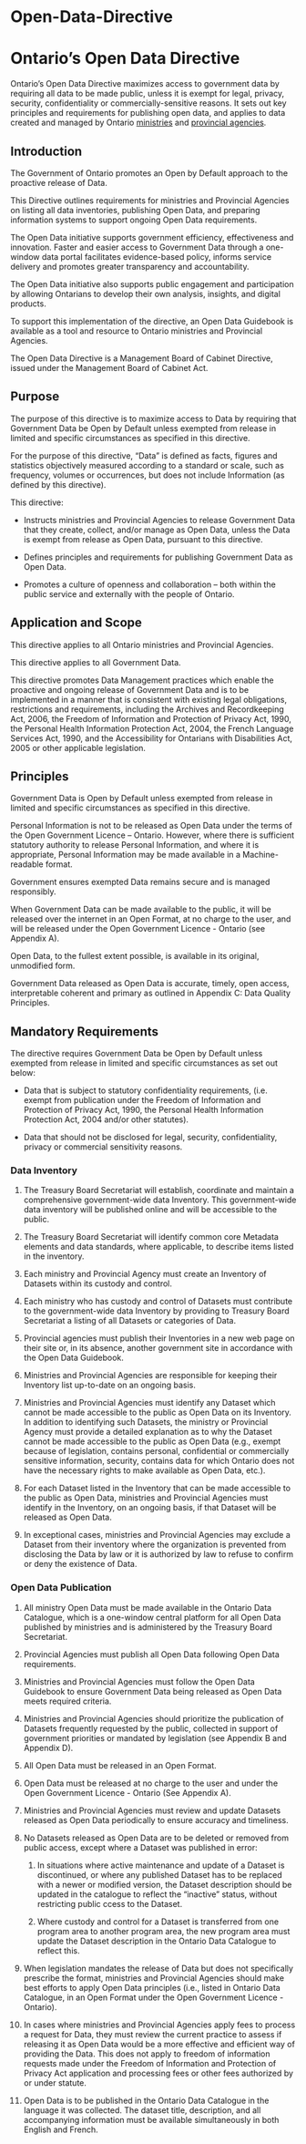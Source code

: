 # Open-Data-Directive
# Ontario’s Open Data Directive 

Ontario’s Open Data Directive maximizes access to government data by requiring all data to be made public, unless it is exempt for legal, privacy, security, confidentiality or commercially-sensitive reasons. It sets out key principles and requirements for publishing open data, and applies to data created and managed by Ontario [ministries](https://www.ontario.ca/page/ministries) and [provincial agencies](https://www.ontario.ca/page/agency-accountability).

## Introduction

The Government of Ontario promotes an Open by Default approach to the proactive release of Data.

This Directive outlines requirements for ministries and Provincial Agencies on listing all data inventories, publishing Open Data, and preparing information systems to support ongoing Open Data requirements.

The Open Data initiative supports government efficiency, effectiveness and innovation. Faster and easier access to Government Data through a one-window data portal facilitates evidence-based policy, informs service delivery and promotes greater transparency and accountability.

The Open Data initiative also supports public engagement and participation by allowing Ontarians to develop their own analysis, insights, and digital products.

To support this implementation of the directive, an Open Data Guidebook is available as a tool and resource to Ontario ministries and Provincial Agencies.

The Open Data Directive is a Management Board of Cabinet Directive, issued under the Management Board of Cabinet Act.

## Purpose

The purpose of this directive is to maximize access to Data by requiring that Government Data be Open by Default unless exempted from release in limited and specific circumstances as specified in this directive.

For the purpose of this directive, “Data” is defined as facts, figures and statistics objectively mea­sured according to a standard or scale, such as frequency, volumes or occurrences, but does not include Information (as defined by this directive).

This directive:
	
*	Instructs ministries and Provincial Agencies to release Government Data that they create, collect, and/or manage as Open Data, unless the Data is exempt from release as Open Data, pursuant to this directive.

*	Defines principles and requirements for publishing Government Data as Open Data.

*	Promotes a culture of openness and collaboration – both within the public service and externally with the people of Ontario.

## Application and Scope

This directive applies to all Ontario ministries and Provincial Agencies.

This directive applies to all Government Data.

This directive promotes Data Management practices which enable the proactive and ongoing release of Government Data and is to be implemented in a manner that is consistent with existing legal obligations, restrictions and requirements, including the Archives and Recordkeeping Act, 2006, the Freedom of Information and Protection of Privacy Act, 1990, the Personal Health Information Protection Act, 2004, the French Language Services Act, 1990, and the Accessibility for Ontarians with Disabilities Act, 2005 or other applicable legislation.

## Principles

Government Data is Open by Default unless exempted from release in limited and specific circumstances as specified in this directive.

Personal Information is not to be released as Open Data under the terms of the Open Government Licence – Ontario. However, where there is sufficient statutory authority to release Personal Information, and where it is appropriate, Personal Information may be made available in a Machine-readable format.

Government ensures exempted Data remains secure and is managed responsibly.

When Government Data can be made available to the public, it will be released over the internet in an Open Format, at no charge to the user, and will be released under the Open Government Licence - Ontario (see Appendix A).

Open Data, to the fullest extent possible, is available in its original, unmodified form.

Government Data released as Open Data is accurate, timely, open access, interpretable coherent and primary as outlined in Appendix C: Data Quality Principles.

## Mandatory Requirements

The directive requires Government Data be Open by Default unless exempted from release in limited and specific circumstances as set out below:

* Data that is subject to statutory confidentiality requirements, (i.e. exempt from publication under the Freedom of Information and Protection of Privacy Act, 1990, the Personal Health Information Protection Act, 2004 and/or other statutes).

* Data that should not be disclosed for legal, security, confidentiality, privacy or commercial sensitivity reasons.

### Data Inventory

1. The Treasury Board Secretariat will establish, coordinate and maintain a comprehensive government-wide data Inventory. This government-wide data inventory will be published online and will be accessible to the public.

2. The Treasury Board Secretariat will identify common core Metadata elements and data standards, where applicable, to describe items listed in the inventory.

3. Each ministry and Provincial Agency must create an Inventory of Datasets within its custody and control.

4. Each ministry who has custody and control of Datasets must contribute to the government-wide data Inventory by providing to Treasury Board Secretariat a listing of all Datasets or categories of Data.

5. Provincial agencies must publish their Inventories in a new web page on their site or, in its absence, another government site in accordance with the Open Data Guidebook.

6. Ministries and Provincial Agencies are responsible for keeping their Inventory list up-to-date on an ongoing basis.

7. Ministries and Provincial Agencies must identify any Dataset which cannot be made accessible to the public as Open Data on its Inventory. In addition to identifying such Datasets, the ministry or Provincial Agency must provide a detailed explanation as to why the Dataset cannot be made accessible to the public as Open Data (e.g., exempt because of legislation, contains personal, confidential or commercially sensitive information, security, contains data for which Ontario does not have the necessary rights to make available as Open Data, etc.).

8. For each Dataset listed in the Inventory that can be made accessible to the public as Open Data, ministries and Provincial Agencies must identify in the Inventory, on an ongoing basis, if that Dataset will be released as Open Data.

9. In exceptional cases, ministries and Provincial Agencies may exclude a Dataset from their inventory where the organization is prevented from disclosing the Data by law or it is authorized by law to refuse to confirm or deny the existence of Data.

### Open Data Publication

1. All ministry Open Data must be made available in the Ontario Data Catalogue, which is a one-window central platform for all Open Data published by ministries and is administered by the Treasury Board Secretariat.

2. Provincial Agencies must publish all Open Data following Open Data requirements.

3. Ministries and Provincial Agencies must follow the Open Data Guidebook to ensure Government Data being released as Open Data meets required criteria.

4. Ministries and Provincial Agencies should prioritize the publication of Datasets frequently requested by the public, collected in support of government priorities or mandated by legislation (see Appendix B and Appendix D).

5. All Open Data must be released in an Open Format.

6. Open Data must be released at no charge to the user and under the Open Government Licence - Ontario (See Appendix A).

7. Ministries and Provincial Agencies must review and update Datasets released as Open Data periodically to ensure accuracy and timeliness.

8. No Datasets released as Open Data are to be deleted or removed from public access, except where a Dataset was published in error: 

    1. In situations where active maintenance and update of a Dataset is discontinued, or where any published Dataset has to be replaced with a newer or modified version, the Dataset description should be updated in the catalogue to reflect the “inactive” status, without restricting public ccess to the Dataset.

    2. Where custody and control for a Dataset is transferred from one program area to another program area, the new program area must update the Dataset description in the Ontario Data Catalogue to reflect this.

9. When legislation mandates the release of Data but does not specifically prescribe the format, ministries and Provincial Agencies should make best efforts to apply Open Data principles (i.e., listed in Ontario Data Catalogue, in an Open Format under the Open Government Licence - Ontario).

10. In cases where ministries and Provincial Agencies apply fees to process a request for Data, they must review the current practice to assess if releasing it as Open Data would be a more effective and efficient way of providing the Data. This does not apply to freedom of information requests made under the Freedom of Information and Protection of Privacy Act application and processing fees or other fees authorized by or under statute.

11. Open Data is to be published in the Ontario Data Catalogue in the language it was collected. The dataset title, description, and all accompanying information must be available simultaneously in both English and French.

